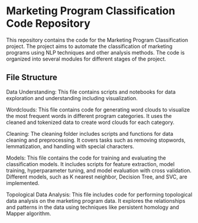 # Marketing Program Classification Code Repository
This repository contains the code for the Marketing Program Classification project. The project aims to automate the classification of marketing programs using NLP techniques and other analysis methods. The code is organized into several modules for different stages of the project.

## File Structure
Data Understanding: This file contains scripts and notebooks for data exploration and understanding including visualization. 

Wordclouds: This file contains code for generating word clouds to visualize the most frequent words in different program categories. It uses the cleaned and tokenized data to create word clouds for each category.

Cleaning: The cleaning folder includes scripts and functions for data cleaning and preprocessing. It covers tasks such as removing stopwords, lemmatization, and handling with special characters.

Models: This file contains the code for training and evaluating the classification models. It includes scripts for feature extraction, model training, hyperparameter tuning, and model evaluation with cross validation. Different models, such as K nearest neighbor, Decision Tree, and SVC, are implemented.

Topological Data Analysis: This file includes code for performing topological data analysis on the marketing program data. It explores the relationships and patterns in the data using techniques like persistent homology and Mapper algorithm.


